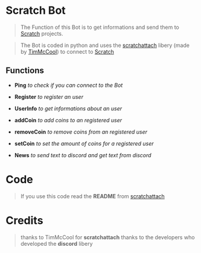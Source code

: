 # Scratch Bot

> The Function of this Bot is to get informations and 
> send them to [Scratch](https://scratch.mit.edu/) projects.

> The Bot is coded in python and uses the [scratchattach](https://github.com/TimMcCool/scratchattach)
> libery (made by [TimMcCool](https://scratch.mit.edu/users/TimMcCool)) to connect to [Scratch](https://scratch.mit.edu/)

## Functions

 - **Ping** *to check if you can connect to the Bot*
 
 - **Register** *to register an user*
 
 - **UserInfo** *to get informations about an user*
 
 - **addCoin** *to add coins to an registered user*
 
 - **removeCoin** *to remove coins from an registered user*
 
 - **setCoin** *to set the amount of coins for a registered user*

- **News** *to send text to discord and get text from discord*


# Code

> If you use this code read the **README** from [scratchattach](https://github.com/TimMcCool/scratchattach)


# Credits

> thanks to TimMcCool for **scratchattach**
> thanks to the developers who developed the **discord** libery
